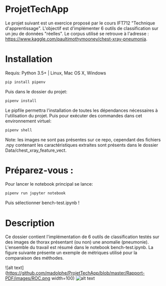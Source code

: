 # ProjetTechApp

Le projet suivant est un exercice proposé par le cours IFT712 "Technique d'apprentissage". L'objectif est d'implémenter 6 outils de classification sur un jeu de données "réelles". Le corpus utilisé se retrouve à l'adresse : https://www.kaggle.com/paultimothymooney/chest-xray-pneumonia. 

# Installation

Requis: Python 3.5+ | Linux, Mac OS X, Windows

```sh
pip install pipenv
```
Puis dans le dossier du projet:  

```sh
pipenv install 
```
Le pipfile permettra l'installation de toutes les dépendances nécessaires à l'utilisation du projet. 
Puis pour exécuter des commandes dans cet environnement virtuel: 

```sh
pipenv shell
```
Note: les images ne sont pas présentes sur ce repo, cependant des fichiers .npy contenant les caractéristiques extraites sont présents dans le dossier Data/chest_xray_feature_vect.

# Préparez-vous :

Pour lancer le notebook principal se lance:
```sh
pipenv run jupyter notebook
```
Puis sélectionner bench-test.ipynb !

# Description

Ce dossier contient l'implémentation de 6 outils de classification testés sur des images de thorax présentant (ou non) une anomalie (pneumonie). L'ensemble du travail est résumé dans le notebook bench-test.ipynb. La figure suivante présente un exemple de métriques utilisé pour la comparaison des méthodes. 

![alt text](https://github.com/madolphe/ProjetTechApp/blob/master/Rapport-PDF/images/ROC.png width=100)
![alt text](https://github.com/madolphe/ProjetTechApp/blob/master/Rapport-PDF/images/precision_rappel.png)
